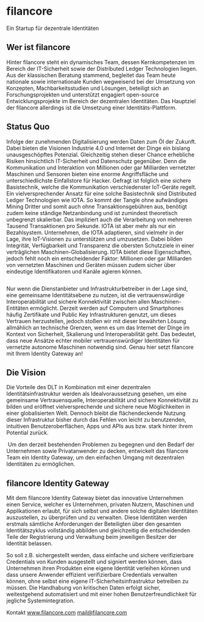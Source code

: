 # filancore
Ein Startup für dezentrale Identitäten

## Wer ist filancore
Hinter filancore steht ein dynamisches Team, dessen Kernkompetenzen im Bereich der IT-Sicherheit sowie der Distributed Ledger Technologien liegen. Aus der klassischen Beratung stammend, begleitet das Team heute nationale sowie internationale Kunden wegweisend bei der Umsetzung von Konzepten, Machbarkeitsstudien und Lösungen, beteiligt sich an Forschungsprojekten und unterstützt engagiert open-source Entwicklungsprojekte im Bereich der dezentralen Identitäten. Das Hauptziel der filancore allerdings ist die Umsetzung einer Identitäts-Plattform.

## Status Quo
Infolge der zunehmenden Digitalisierung werden Daten zum Öl der Zukunft. Dabei bieten die Visionen Industrie 4.0 und Internet der Dinge ein bislang unausgeschöpftes Potenzial. Gleichzeitig stehen dieser Chance erhebliche Risiken hinsichtlich IT-Sicherheit und Datenschutz gegenüber. Denn die Kommunikation und Interaktion von Millionen oder gar Milliarden vernetzter Maschinen und Sensoren bieten eine enorme Angriffsfläche und unterschiedlichste Einfallstore für Hacker. Gefragt ist folglich eine sichere Basistechnik, welche die Kommunikation verschiedenster IoT-Geräte regelt.
Ein vielversprechender Ansatz für eine solche Basistechnik sind Distributed Ledger Technologien wie IOTA. So kommt der Tangle ohne aufwändiges Mining Dritter und somit auch ohne Transaktionsgebühren aus, benötigt zudem keine ständige Netzanbindung und ist zumindest theoretisch unbegrenzt skalierbar. Das impliziert auch die Verarbeitung von mehreren Tausend Transaktionen pro Sekunde. IOTA ist aber mehr als nur ein Bezahlsystem. Unternehmen, die IOTA adaptieren, sind vielmehr in der Lage, ihre IoT-Visionen zu unterstützen und umzusetzen.
Dabei bilden Integrität, Verfügbarkeit und Transparenz die obersten Schutzziele in einer verträglichen Maschinen-Globalisierung. IOTA bietet diese Eigenschaften, jedoch fehlt noch ein entscheidender Faktor: Millionen oder gar Milliarden von vernetzten Maschinen und Geräten müssen zudem sicher über eindeutige Identifikatoren und Kanäle agieren können.

<img >

Nur wenn die Dienstanbieter und Infrastrukturbetreiber in der Lage sind, eine gemeinsame Identitätsebene zu nutzen, ist die vertrauenswürdige Interoperabilität und sichere Konnektivität zwischen allen Maschinen-Entitäten ermöglicht. Derzeit werden auf Computern und Smartphones häufig Zertifikate und Public Key Infrastrukturen genutzt, um dieses Vertrauen herzustellen, jedoch stoßen wir mit dieser bewährten Lösung allmählich an technische Grenzen, wenn es um das Internet der Dinge im Kontext von Sicherheit, Skalierung und Interoperabilität geht. Das bedeutet, dass neue Ansätze echter mobiler vertrauenswürdiger Identitäten für vernetzte autonome Maschinen notwendig sind. Genau hier setzt filancore mit Ihrem Identity Gateway an!

## Die Vision
Die Vorteile des DLT in Kombination mit einer dezentralen Identitätsinfrastruktur werden als Idealvoraussetzung gesehen, um eine gemeinsame Vertrauensquelle, Interoperabilität und sichere Konnektivität zu bilden und eröffnet vielversprechende und sichere neue Möglichkeiten in einer globalisierten Welt. Dennoch bleibt die flächendeckende Nutzung dieser Infrastruktur bisher durch das Fehlen von leicht zu benutzenden, intuitiven Benutzeroberflächen, Apps und APIs aus bzw. stark hinter ihrem Potential zurück.

<img >
Um den derzeit bestehenden Problemen zu begegnen und den Bedarf der Unternehmen sowie Privatanwender zu decken, entwickelt das filancore Team ein Identity Gateway, um den einfachen Umgang mit dezentralen Identitäten zu ermöglichen.

## filancore Identity Gateway
Mit dem filancore Identity Gateway bietet das innovative Unternehmen einen Service, welcher es Unternehmen, privaten Nutzern, Maschinen und Applikationen erlaubt, für sich selbst und andere solche digitalen Identitäten auszustellen, zu überprüfen und zu verwalten. Diese Identitäten werden erstmals sämtliche Anforderungen der Beteiligten über den gesamten Identitätszyklus vollständig abbilden und gleichzeitig die entscheidenden Teile der Registrierung und Verwaltung beim jeweiligen Besitzer der Identität belassen.

So soll z.B. sichergestellt werden, dass einfache und sichere verifizierbare Credentials von Kunden ausgestellt und signiert werden können, dass Unternehmen ihren Produkten eine eigene Identität verleihen können und dass unsere Anwender effizient verifizierbare Credentials verwalten können, ohne selbst eine eigene IT-Sicherheitsinfrastruktur betreiben zu müssen. Die Handhabung von kritischen Daten erfolgt sicher, weitestgehend automatisiert und mit einer hohen Benutzerfreundlichkeit für  jegliche Systemintegration.

Kontakt
www.filancore.com
mail@filancore.com
